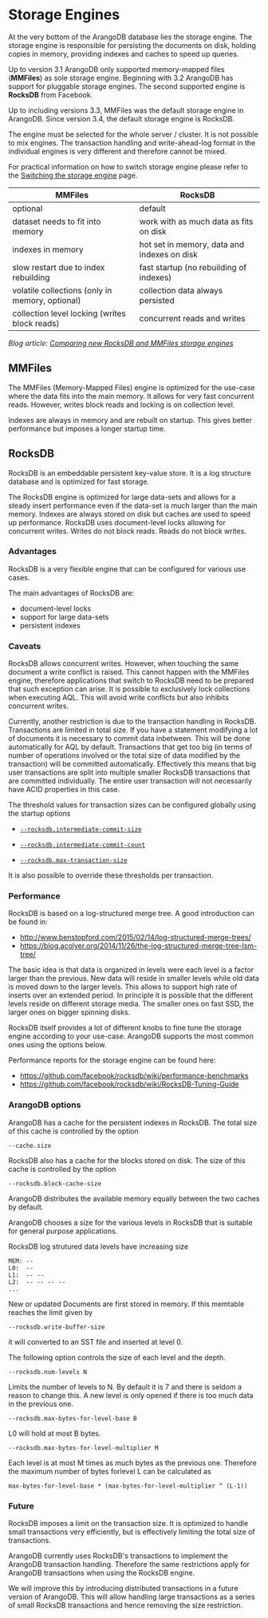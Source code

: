# Storage Engines

At the very bottom of the ArangoDB database lies the storage
engine. The storage engine is responsible for persisting the documents
on disk, holding copies in memory, providing indexes and caches to
speed up queries.

Up to version 3.1 ArangoDB only supported memory-mapped files (**MMFiles**)
as sole storage engine. Beginning with 3.2 ArangoDB has support for
pluggable storage engines. The second supported engine is **RocksDB** from
Facebook.

Up to including versions 3.3, MMFiles was the default storage engine in
ArangoDB. Since version 3.4, the default storage engine is RocksDB.

The engine must be selected for the whole server / cluster. It is not
possible to mix engines. The transaction handling and write-ahead-log
format in the individual engines is very different and therefore cannot 
be mixed.

For practical information on how to switch storage engine please refer to the
[Switching the storage engine](../Administration/Engine/SwitchEngine.md)
page.

| MMFiles | RocksDB |
|---|---|
| optional | default |
| dataset needs to fit into memory | work with as much data as fits on disk |
| indexes in memory | hot set in memory, data and indexes on disk |
| slow restart due to index rebuilding | fast startup (no rebuilding of indexes) |
| volatile collections (only in memory, optional) | collection data always persisted |
| collection level locking (writes block reads) | concurrent reads and writes |

*Blog article: [Comparing new RocksDB and MMFiles storage engines](https://www.arangodb.com/why-arangodb/comparing-rocksdb-mmfiles-storage-engines/)*

## MMFiles

The MMFiles (Memory-Mapped Files) engine is optimized for the use-case where
the data fits into the main memory. It allows for very fast concurrent
reads. However, writes block reads and locking is on collection
level.

Indexes are always in memory and are rebuilt on startup. This
gives better performance but imposes a longer startup time.

## RocksDB

RocksDB is an embeddable persistent key-value store. It is a log
structure database and is optimized for fast storage.

The RocksDB engine is optimized for large data-sets and allows for a
steady insert performance even if the data-set is much larger than the
main memory. Indexes are always stored on disk but caches are used to
speed up performance. RocksDB uses document-level locks allowing for
concurrent writes. Writes do not block reads. Reads do not block writes.

### Advantages

RocksDB is a very flexible engine that can be configured for various use cases.

The main advantages of RocksDB are:

- document-level locks
- support for large data-sets
- persistent indexes

### Caveats

RocksDB allows concurrent writes. However, when touching the same document a
write conflict is raised. This cannot happen with the MMFiles engine, therefore
applications that switch to RocksDB need to be prepared that such exception can
arise. It is possible to exclusively lock collections when executing AQL. This
will avoid write conflicts but also inhibits concurrent writes.

Currently, another restriction is due to the transaction handling in
RocksDB. Transactions are limited in total size. If you have a statement
modifying a lot of documents it is necessary to commit data inbetween. This will
be done automatically for AQL by default. Transactions that get too big (in terms of
number of operations involved or the total size of data modified by the transaction)
will be committed automatically. Effectively this means that big user transactions
are split into multiple smaller RocksDB transactions that are committed individually.
The entire user transaction will not necessarily have ACID properties in this case.

The threshold values for transaction sizes can be configured globally using the
startup options

- [`--rocksdb.intermediate-commit-size`](../Programs/Arangod/Rocksdb.md#non-pass-through-options)

- [`--rocksdb.intermediate-commit-count`](../Programs/Arangod/Rocksdb.md#non-pass-through-options)

- [`--rocksdb.max-transaction-size`](../Programs/Arangod/Rocksdb.md#non-pass-through-options)

It is also possible to override these thresholds per transaction.

### Performance

RocksDB is based on a log-structured merge tree. A good introduction can be
found in:

- http://www.benstopford.com/2015/02/14/log-structured-merge-trees/
- https://blog.acolyer.org/2014/11/26/the-log-structured-merge-tree-lsm-tree/

The basic idea is that data is organized in levels were each level is a factor
larger than the previous. New data will reside in smaller levels while old data
is moved down to the larger levels. This allows to support high rate of inserts
over an extended period. In principle it is possible that the different levels
reside on different storage media. The smaller ones on fast SSD, the larger ones
on bigger spinning disks.

RocksDB itself provides a lot of different knobs to fine tune the storage
engine according to your use-case. ArangoDB supports the most common ones
using the options below.

Performance reports for the storage engine can be found here:

- https://github.com/facebook/rocksdb/wiki/performance-benchmarks
- https://github.com/facebook/rocksdb/wiki/RocksDB-Tuning-Guide

### ArangoDB options

ArangoDB has a cache for the persistent indexes in RocksDB. The total size 
of this cache is controlled by the option

    --cache.size

RocksDB also has a cache for the blocks stored on disk. The size of
this cache is controlled by the option

    --rocksdb.block-cache-size

ArangoDB distributes the available memory equally between the two
caches by default.

ArangoDB chooses a size for the various levels in RocksDB that is
suitable for general purpose applications.

RocksDB log strutured data levels have increasing size

    MEM: --
    L0:  --
    L1:  -- --
    L2:  -- -- -- --
    ...

New or updated Documents are first stored in memory. If this memtable
reaches the limit given by

    --rocksdb.write-buffer-size 

it will converted to an SST file and inserted at level 0.

The following option controls the size of each level and the depth.

    --rocksdb.num-levels N

Limits the number of levels to N. By default it is 7 and there is
seldom a reason to change this. A new level is only opened if there is
too much data in the previous one.

    --rocksdb.max-bytes-for-level-base B

L0 will hold at most B bytes.

    --rocksdb.max-bytes-for-level-multiplier M

Each level is at most M times as much bytes as the previous
one. Therefore the maximum number of bytes forlevel L can be
calculated as

    max-bytes-for-level-base * (max-bytes-for-level-multiplier ^ (L-1))

### Future

RocksDB imposes a limit on the transaction size. It is optimized to
handle small transactions very efficiently, but is effectively limiting 
the total size of transactions.

ArangoDB currently uses RocksDB's transactions to implement the ArangoDB 
transaction handling. Therefore the same restrictions apply for ArangoDB
transactions when using the RocksDB engine.

We will improve this by introducing distributed transactions in a future
version of ArangoDB. This will allow handling large transactions as a 
series of small RocksDB transactions and hence removing the size restriction.
